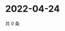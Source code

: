 # 2022-04-24

共 0 条

<!-- BEGIN WEIBO -->
<!-- 最后更新时间 Sun Apr 24 2022 04:13:49 GMT+0800 (China Standard Time) -->

<!-- END WEIBO -->
